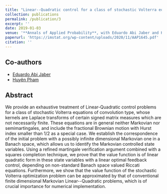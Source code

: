 ```yaml
---
title: "Linear--Quadratic control for a class of stochastic Volterra equations: solvability and approximation"
collection: publications
permalink: /publication/3
excerpt: ''
date: 2019-01-03
venue: '**Annals of Applied Probability**, with Eduardo Abi Jaber and Huyên Pham'
paperurl: 'https://imstat.org/wp-content/uploads/2020/11/AAP1645.pdf'
citation: ''
---
```

## Co-authors
- [Eduardo Abi Jaber](https://sites.google.com/view/abijabereduardo/) 
- [Huyên Pham](https://sites.google.com/site/phamxuanhuyen/)

## Abstract

We provide an exhaustive treatment of Linear-Quadratic control problems for a class of stochastic Volterra equations of convolution type, whose kernels are Laplace transforms of certain signed matrix measures which are not necessarily finite. These equations are in general neither Markovian nor semimartingales, and include the fractional Brownian motion with Hurst index smaller than 1/2 as a special case. We establish the correspondence of the initial problem with a possibly infinite dimensional Markovian one in a Banach space, which allows us to identify the Markovian controlled state variables. Using a refined martingale verification argument combined with a squares completion technique, we prove that the value function is of linear quadratic form in these state variables with a linear optimal feedback control, depending on non-standard Banach space valued Riccati equations. Furthermore, we show that the value function of the stochastic Volterra optimization problem can be approximated by that of conventional finite dimensional Markovian Linear--Quadratic problems, which is of crucial importance for numerical implementation.
